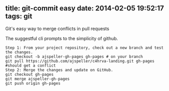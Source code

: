title: git-commit easy
date: 2014-02-05 19:52:17
tags: git
---

Git's easy way to merge conflicts in pull requests

The suggestful cli prompts to the simplicity of github.

``` shell
Step 1: From your project repository, check out a new branch and test the changes.
git checkout -b ajspeller-gh-pages gh-pages # on your branch
git pull https://github.com/ajspeller/c4hrva-landing.git gh-pages
#should get a conflict
Step 2: Merge the changes and update on GitHub.
git checkout gh-pages
git merge ajspeller-gh-pages
git push origin gh-pages
```
